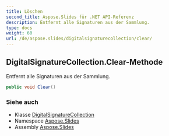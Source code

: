 ```yaml
---
title: Löschen
second_title: Aspose.Slides für .NET API-Referenz
description: Entfernt alle Signaturen aus der Sammlung.
type: docs
weight: 60
url: /de/aspose.slides/digitalsignaturecollection/clear/
---
```


## DigitalSignatureCollection.Clear-Methode

Entfernt alle Signaturen aus der Sammlung.

```csharp
public void Clear()
```

### Siehe auch

* Klasse [DigitalSignatureCollection](../../digitalsignaturecollection)
* Namespace [Aspose.Slides](../../digitalsignaturecollection)
* Assembly [Aspose.Slides](../../../)

<!-- DO NOT EDIT: generiert von xmldocmd für Aspose.Slides.dll -->